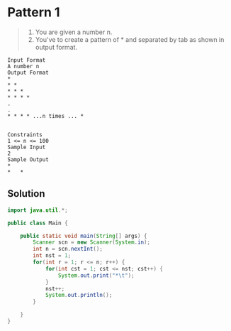 # Pattern 1

> 1. You are given a number n.
> 2. You've to create a pattern of \* and separated by tab as shown in output format.

```
Input Format
A number n
Output Format
*
* *
* * *
* * * *
.
.
* * * * ...n times ... *


Constraints
1 <= n <= 100
Sample Input
2
Sample Output
*
*	*
```

## Solution

```java
import java.util.*;

public class Main {

    public static void main(String[] args) {
        Scanner scn = new Scanner(System.in);
        int n = scn.nextInt();
        int nst = 1;
        for(int r = 1; r <= n; r++) {
            for(int cst = 1; cst <= nst; cst++) {
                System.out.print("*\t");
            }
            nst++;
            System.out.println();
        }

    }
}
```

